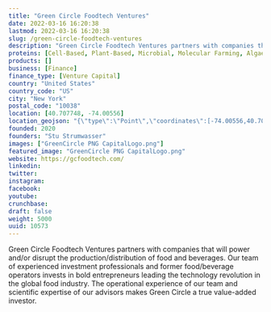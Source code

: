 ```yaml
---
title: "Green Circle Foodtech Ventures"
date: 2022-03-16 16:20:38
lastmod: 2022-03-16 16:20:38
slug: /green-circle-foodtech-ventures
description: "Green Circle Foodtech Ventures partners with companies that will power and/or disrupt the production/distribution of food and beverages. Our team of experienced investment professionals and former food/beverage operators invests in bold entrepreneurs leading the technology revolution in the global food industry. The operational experience of our team and scientific expertise of our advisors makes Green Circle a true value-added investor."
proteins: [Cell-Based, Plant-Based, Microbial, Molecular Farming, Algae, Fungi]
products: []
business: [Finance]
finance_type: [Venture Capital]
country: "United States"
country_code: "US"
city: "New York"
postal_code: "10038"
location: [40.707748, -74.00556]
location_geojson: "{\"type\":\"Point\",\"coordinates\":[-74.00556,40.707748]}"
founded: 2020
founders: "Stu Strumwasser"
images: ["GreenCircle PNG CapitalLogo.png"]
featured_image: "GreenCircle PNG CapitalLogo.png"
website: https://gcfoodtech.com/
linkedin: 
twitter: 
instagram: 
facebook: 
youtube: 
crunchbase: 
draft: false
weight: 5000
uuid: 10573
---
```

Green Circle Foodtech Ventures partners with companies that will power and/or disrupt the production/distribution of food and beverages. Our team of experienced investment professionals and former food/beverage operators invests in bold entrepreneurs leading the technology revolution in the global food industry. The operational experience of our team and scientific expertise of our advisors makes Green Circle a true value-added investor.
